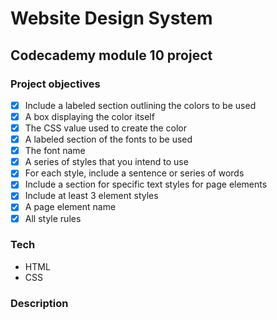 # Website Design System

## Codecademy module 10 project

### Project objectives
+ [x] Include a labeled section outlining the colors to be used
+ [x] A box displaying the color itself
+ [x] The CSS value used to create the color
+ [x] A labeled section of the fonts to be used
+ [x] The font name
+ [x] A series of styles that you intend to use
+ [x] For each style, include a sentence or series of words
+ [x] Include a section for specific text styles for page elements
+ [x] Include at least 3 element styles
+ [x] A page element name
+ [x] All style rules

### Tech
+ HTML
+ CSS

### Description